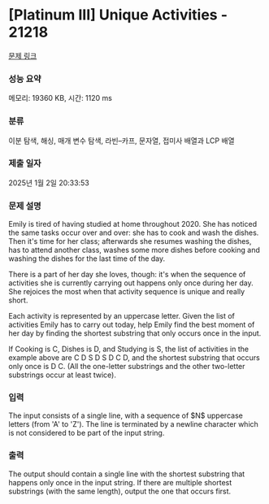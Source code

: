 # [Platinum III] Unique Activities - 21218 

[문제 링크](https://www.acmicpc.net/problem/21218) 

### 성능 요약

메모리: 19360 KB, 시간: 1120 ms

### 분류

이분 탐색, 해싱, 매개 변수 탐색, 라빈–카프, 문자열, 접미사 배열과 LCP 배열

### 제출 일자

2025년 1월 2일 20:33:53

### 문제 설명

<p>Emily is tired of having studied at home throughout 2020. She has noticed the same tasks occur over and over: she has to cook and wash the dishes. Then it's time for her class; afterwards she resumes washing the dishes, has to attend another class, washes some more dishes before cooking and washing the dishes for the last time of the day.</p>

<p>There is a part of her day she loves, though: it's when the sequence of activities she is currently carrying out happens only once during her day. She rejoices the most when that activity sequence is unique and really short.</p>

<p>Each activity is represented by an uppercase letter. Given the list of activities Emily has to carry out today, help Emily find the best moment of her day by finding the shortest substring that only occurs once in the input.</p>

<p>If Cooking is C, Dishes is D, and Studying is S, the list of activities in the example above are C D S D S D C D, and the shortest substring that occurs only once is D C. (All the one-letter substrings and the other two-letter substrings occur at least twice).</p>

### 입력 

 <p>The input consists of a single line, with a sequence of $N$ uppercase letters (from 'A' to 'Z'). The line is terminated by a newline character which is not considered to be part of the input string.</p>

### 출력 

 <p>The output should contain a single line with the shortest substring that happens only once in the input string. If there are multiple shortest substrings (with the same length), output the one that occurs first.</p>

